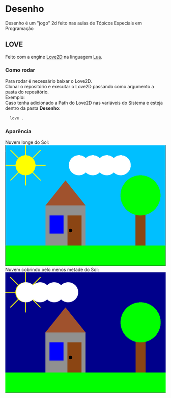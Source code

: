 # Desenho
Desenho é um "jogo" 2d feito nas aulas de Tópicos Especiais em Programação
## LOVE
Feito com a engine [Love2D](https://love2d.org/) na linguagem [Lua](https://www.lua.org/portugues.html).

### Como rodar
Para rodar é necessário baixar o Love2D.  
Clonar o repositório e executar o Love2D passando como argumento a pasta do repositório.  
Exemplo:  
Caso tenha adicionado a Path do Love2D nas variáveis do Sistema e esteja dentro da pasta **Desenho**:  
```cmd
  love .
```

### Aparência
Nuvem longe do Sol:  
![Desenho-Claro](https://github.com/chico3434/Desenho/blob/master/imagens/Desenho-Claro.png "Desenho Claro")  
Nuvem cobrindo pelo menos metade do Sol:  
![Desenho-Escuro](https://github.com/chico3434/Desenho/blob/master/imagens/Desenho-Escuro.png "Desenho Escuro")  

